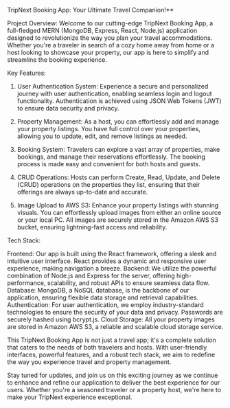 TripNext Booking App: Your Ultimate Travel Companion!**

Project Overview:
Welcome to our cutting-edge TripNext Booking App, a full-fledged MERN (MongoDB, Express, React, Node.js) application designed to revolutionize the way you plan your travel accommodations. Whether you're a traveler in search of a cozy home away from home or a host looking to showcase your property, our app is here to simplify and streamline the booking experience.

Key Features:

1. User Authentication System: Experience a secure and personalized journey with user authentication, enabling seamless login and logout functionality. Authentication is achieved using JSON Web Tokens (JWT) to ensure data security and privacy.

2. Property Management: As a host, you can effortlessly add and manage your property listings. You have full control over your properties, allowing you to update, edit, and remove listings as needed.

3. Booking System: Travelers can explore a vast array of properties, make bookings, and manage their reservations effortlessly. The booking process is made easy and convenient for both hosts and guests.

4. CRUD Operations: Hosts can perform Create, Read, Update, and Delete (CRUD) operations on the properties they list, ensuring that their offerings are always up-to-date and accurate.

5. Image Upload to AWS S3: Enhance your property listings with stunning visuals. You can effortlessly upload images from either an online source or your local PC. All images are securely stored in the Amazon AWS S3 bucket, ensuring lightning-fast access and reliability.

Tech Stack:

Frontend: Our app is built using the React framework, offering a sleek and intuitive user interface. React provides a dynamic and responsive user experience, making navigation a breeze.
Backend: We utilize the powerful combination of Node.js and Express for the server, offering high-performance, scalability, and robust APIs to ensure seamless data flow.
Database: MongoDB, a NoSQL database, is the backbone of our application, ensuring flexible data storage and retrieval capabilities.
Authentication: For user authentication, we employ industry-standard technologies to ensure the security of your data and privacy. Passwords are securely hashed using bcrypt.js.
Cloud Storage: All your property images are stored in Amazon AWS S3, a reliable and scalable cloud storage service.

This TripNext Booking App is not just a travel app; it's a complete solution that caters to the needs of both travelers and hosts. With user-friendly interfaces, powerful features, and a robust tech stack, we aim to redefine the way you experience travel and property management.

Stay tuned for updates, and join us on this exciting journey as we continue to enhance and refine our application to deliver the best experience for our users. Whether you're a seasoned traveler or a property host, we're here to make your TripNext experience exceptional.

